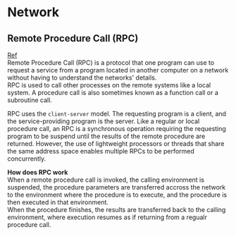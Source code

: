 # Network
## Remote Procedure Call (RPC)
[Ref](https://searchapparchitecture.techtarget.com/definition/Remote-Procedure-Call-RPC)  
Remote Procedure Call (RPC) is a protocol that one program can use to request a service from a program located in another computer on a network without having to understand the networks' details.  
RPC is used to call other processes on the remote systems like a local system. A procedure call is also sometimes known as a function call or a subroutine call.  

RPC uses the `client-server` model. The requesting program is a client, and the service-providing program is the server. Like a regular or local procedure call, an RPC is a synchronous operation requiring the requesting program to be suspend until the results of the remote procedure are returned. However, the use of lightweight processors or threads that share the same address space enables multiple RPCs to be performed concurrently.  

**How does RPC work**  
When a remote procedure call is invoked, the calling environment is suspended, the procedure parameters are transferred accross the network to the environment where the procedure is to execute, and the procedure is then executed in that environment.  
When the procedure finishes, the results are transferred back to the calling environment, where execution resumes as if returning from a regualr procedure call.  
